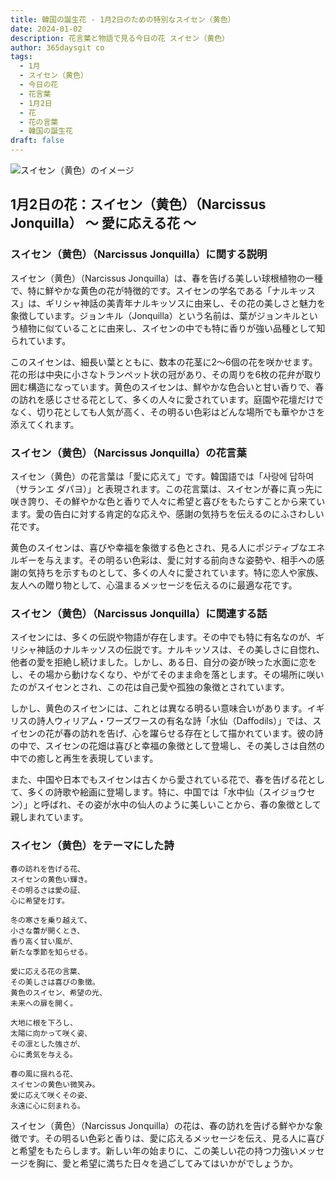 ```yaml
---
title: 韓国の誕生花 - 1月2日のための特別なスイセン（黄色）
date: 2024-01-02
description: 花言葉と物語で見る今日の花 スイセン（黄色）
author: 365daysgit co
tags:
  - 1月
  - スイセン（黄色）
  - 今日の花
  - 花言葉
  - 1月2日
  - 花
  - 花の言葉
  - 韓国の誕生花
draft: false
---
```


![スイセン（黄色）のイメージ](https://cdn.pixabay.com/photo/2022/04/02/12/29/wild-daffodils-7106921_1280.jpg##center##center)


## 1月2日の花：スイセン（黄色）（Narcissus Jonquilla） ～ 愛に応える花 ～

### スイセン（黄色）（Narcissus Jonquilla）に関する説明

スイセン（黄色）（Narcissus Jonquilla）は、春を告げる美しい球根植物の一種で、特に鮮やかな黄色の花が特徴的です。スイセンの学名である「ナルキッスス」は、ギリシャ神話の美青年ナルキッソスに由来し、その花の美しさと魅力を象徴しています。ジョンキル（Jonquilla）という名前は、葉がジョンキルという植物に似ていることに由来し、スイセンの中でも特に香りが強い品種として知られています。

このスイセンは、細長い葉とともに、数本の花茎に2～6個の花を咲かせます。花の形は中央に小さなトランペット状の冠があり、その周りを6枚の花弁が取り囲む構造になっています。黄色のスイセンは、鮮やかな色合いと甘い香りで、春の訪れを感じさせる花として、多くの人々に愛されています。庭園や花壇だけでなく、切り花としても人気が高く、その明るい色彩はどんな場所でも華やかさを添えてくれます。

### スイセン（黄色）（Narcissus Jonquilla）の花言葉

スイセン（黄色）の花言葉は「愛に応えて」です。韓国語では「사랑에 답하여（サランエ ダパヨ）」と表現されます。この花言葉は、スイセンが春に真っ先に咲き誇り、その鮮やかな色と香りで人々に希望と喜びをもたらすことから来ています。愛の告白に対する肯定的な応えや、感謝の気持ちを伝えるのにふさわしい花です。

黄色のスイセンは、喜びや幸福を象徴する色とされ、見る人にポジティブなエネルギーを与えます。その明るい色彩は、愛に対する前向きな姿勢や、相手への感謝の気持ちを示すものとして、多くの人々に愛されています。特に恋人や家族、友人への贈り物として、心温まるメッセージを伝えるのに最適な花です。

### スイセン（黄色）（Narcissus Jonquilla）に関連する話

スイセンには、多くの伝説や物語が存在します。その中でも特に有名なのが、ギリシャ神話のナルキッソスの伝説です。ナルキッソスは、その美しさに自惚れ、他者の愛を拒絶し続けました。しかし、ある日、自分の姿が映った水面に恋をし、その場から動けなくなり、やがてそのまま命を落とします。その場所に咲いたのがスイセンとされ、この花は自己愛や孤独の象徴とされています。

しかし、黄色のスイセンには、これとは異なる明るい意味合いがあります。イギリスの詩人ウィリアム・ワーズワースの有名な詩「水仙（Daffodils）」では、スイセンの花が春の訪れを告げ、心を躍らせる存在として描かれています。彼の詩の中で、スイセンの花畑は喜びと幸福の象徴として登場し、その美しさは自然の中での癒しと再生を表現しています。

また、中国や日本でもスイセンは古くから愛されている花で、春を告げる花として、多くの詩歌や絵画に登場します。特に、中国では「水中仙（スイジョウセン）」と呼ばれ、その姿が水中の仙人のように美しいことから、春の象徴として親しまれています。

### スイセン（黄色）をテーマにした詩

	春の訪れを告げる花、
	スイセンの黄色い輝き。
	その明るさは愛の証、
	心に希望を灯す。
	
	冬の寒さを乗り越えて、
	小さな蕾が開くとき、
	香り高く甘い風が、
	新たな季節を知らせる。
	
	愛に応える花の言葉、
	その美しさは喜びの象徴。
	黄色のスイセン、希望の光、
	未来への扉を開く。
	
	大地に根を下ろし、
	太陽に向かって咲く姿、
	その凛とした強さが、
	心に勇気を与える。
	
	春の風に揺れる花、
	スイセンの黄色い微笑み。
	愛に応えて咲くその姿、
	永遠に心に刻まれる。

スイセン（黄色）（Narcissus Jonquilla）の花は、春の訪れを告げる鮮やかな象徴です。その明るい色彩と香りは、愛に応えるメッセージを伝え、見る人に喜びと希望をもたらします。新しい年の始まりに、この美しい花の持つ力強いメッセージを胸に、愛と希望に満ちた日々を過ごしてみてはいかがでしょうか。